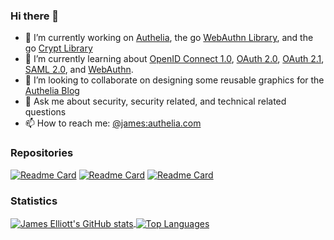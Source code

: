 ### Hi there 👋

- 🔭 I’m currently working on [Authelia](https://github.com/authelia/authelia), the go [WebAuthn Library](https://github.com/go-webauthn/webauthn), and the go [Crypt Library](https://github.com/go-crypt/crypt)
- 🌱 I’m currently learning about [OpenID Connect 1.0](https://openid.net/specs/openid-connect-core-1_0.html), [OAuth 2.0](https://oauth.net/2/), [OAuth 2.1](https://oauth.net/2.1/), [SAML 2.0](http://docs.oasis-open.org/security/saml/Post2.0/sstc-saml-tech-overview-2.0-cd-02.html), and [WebAuthn](https://w3c.github.io/webauthn/).
- 👯 I’m looking to collaborate on designing some reusable graphics for the [Authelia Blog](https://www.authelia.com/blog/)
- 💬 Ask me about security, security related, and technical related questions
- 📫 How to reach me: [@james:authelia.com](https://matrix.to/#/@james:authelia.com)

### Repositories
[![Readme Card](https://github-readme-stats.vercel.app/api/pin/?username=authelia&repo=authelia&theme=material-palenight)](https://github.com/authelia/authelia)
[![Readme Card](https://github-readme-stats.vercel.app/api/pin/?username=go-webauthn&repo=webauthn&theme=material-palenight)](https://github.com/go-webauthn/webauthn)
[![Readme Card](https://github-readme-stats.vercel.app/api/pin/?username=go-crypt&repo=crypt&theme=material-palenight)](https://github.com/go-crypt/crypt)

### Statistics
<div>
  <a href="https://github.com/anuraghazra/github-readme-stats">
    <img align="center" alt="James Elliott's GitHub stats" src="https://github-readme-stats.vercel.app/api?username=james-d-elliott&theme=material-palenight&count_private=true" />
  </a>
  <a href="https://github.com/anuraghazra/convoychat">
    <img align="center" alt="Top Languages" src="https://github-readme-stats.vercel.app/api/top-langs/?username=james-d-elliott&theme=material-palenight&count_private=true" />
  </a>
</div>

<!--
**james-d-elliott/james-d-elliott** is a ✨ _special_ ✨ repository because its `README.md` (this file) appears on your GitHub profile.

Here are some ideas to get you started:

- 🔭 I’m currently working on ...
- 🌱 I’m currently learning ...
- 👯 I’m looking to collaborate on ...
- 🤔 I’m looking for help with ...
- 💬 Ask me about ...
- 📫 How to reach me: ...
- 😄 Pronouns: ...
- ⚡ Fun fact: ...
-->
